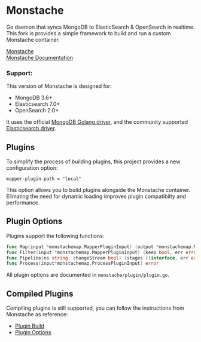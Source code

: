 # Monstache
Go daemon that syncs MongoDB to ElasticSearch & OpenSearch in realtime.  
This fork is provides a simple framework to build and run a custom Monstache container.

[Monstache](https://github.com/rwynn/monstache/)   
[Monstache Documentation](https://rwynn.github.io/monstache-site/)   

### Support:
This version of Monstache is designed for:
- MongoDB 3.6+
- Elasticsearch 7.0+
- OpenSearch 2.0+ 

It uses the official [MongoDB Golang driver](https://github.com/mongodb/mongo-go-driver), and the community supported [Elasticsearch driver](https://github.com/olivere/elastic/v7).

## Plugins
To simplify the process of building plugins, this project provides a new configuration option: 
```
mapper-plugin-path = "local"
```
This option allows you to build plugins alongside the Monstache container.   
Elimating the need for dynamic loading improves plugin compatibilty and performance.

## Plugin Options
Plugins support the following functions:
```go
func Map(input *monstachemap.MapperPluginInput) (output *monstachemap.MapperPluginOutput, err error)
func Filter(input *monstachemap.MapperPluginInput) (keep bool, err error)
func Pipeline(ns string, changeStream bool) (stages []interface, err error)
func Process(input*monstachemap.ProcessPluginInput) error
```
All plugin options are documented in `monstache/plugin/plugin.go`.   


## Compiled Plugins
Compiling plugins is still supported, you can follow the instructions from Monstache as reference:   
- [Plugin Build](https://github.com/rwynn/monstache/wiki/Go-plugin-guide)    
- [Plugin Options](https://rwynn.github.io/monstache-site/advanced/#golang)   

